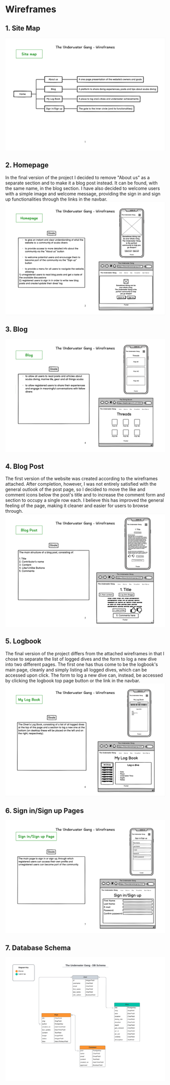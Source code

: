 # **Wireframes**

## **1. Site Map**
![Site map](/documentation/wireframes/1-site-map.png)

## **2. Homepage**
In the final version of the project I decided to remove "About us" as a separate section and to make it a blog post instead. It can be found, with the same name, in the blog section. I have also decided to welcome users with a simple image and welcome message, providing the sign in and sign up functionalities through the links in the navbar.
![Homepage](/documentation/wireframes/2-homepage.png)

## **3. Blog**
![Blog](/documentation/wireframes/4-blog.png)

## **4. Blog Post**
The first version of the website was created according to the wireframes attached. After completion, however, I was not entirely satisfied with the general outlook of the post page, so I decided to move the like and comment icons below the post's title and to increase the comment form and section to occupy a single row each. I believe this has improved the general feeling of the page, making it cleaner and easier for users to browse through.
![Blog post](/documentation/wireframes/5-blog-post.png)

## **5. Logbook**
The final version of the project differs from the attached wireframes in that I chose to separate the list of logged dives and the form to log a new dive into two different pages. The first one has thus come to be the logbook's main page, cleanly and simply listing all logged dives, which can be accessed upon click. The form to log a new dive can, instead, be accessed by clicking the logbook top page button or the link in the navbar.
![Logbook](/documentation/wireframes/6-my-log-book.png)

## **6. Sign in/Sign up Pages**
![Sign in, sign up](/documentation/wireframes/7-sign-in-up.png)

## **7. Database Schema**
![Database schema](/documentation/wireframes/8-db-schema.png)

